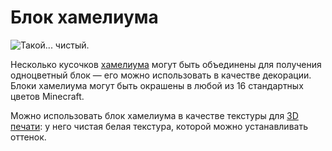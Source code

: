 # Блок хамелиума

![Такой... чистый.](oredict:opencomputers:chameliumBlock)

Несколько кусочков [хамелиума](../item/chamelium.md) могут быть объединены для получения одноцветный блок — его можно использовать в качестве декорации. Блоки хамелиума могут быть окрашены в любой из 16 стандартных цветов Minecraft.

Можно использовать блок хамелиума в качестве текстуры для [3D печати](print.md): у него чистая белая текстура, которой можно устанавливать оттенок.
